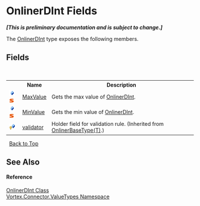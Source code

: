 # OnlinerDInt Fields
 _**\[This is preliminary documentation and is subject to change.\]**_

The <a href="T_Vortex_Connector_ValueTypes_OnlinerDInt.md">OnlinerDInt</a> type exposes the following members.


## Fields
&nbsp;<table><tr><th></th><th>Name</th><th>Description</th></tr><tr><td>![Public field](media/pubfield.gif "Public field")![Static member](media/static.gif "Static member")</td><td><a href="F_Vortex_Connector_ValueTypes_OnlinerDInt_MaxValue.md">MaxValue</a></td><td>
Gets the max value of <a href="T_Vortex_Connector_ValueTypes_OnlinerDInt.md">OnlinerDInt</a>.</td></tr><tr><td>![Public field](media/pubfield.gif "Public field")![Static member](media/static.gif "Static member")</td><td><a href="F_Vortex_Connector_ValueTypes_OnlinerDInt_MinValue.md">MinValue</a></td><td>
Gets the min value of <a href="T_Vortex_Connector_ValueTypes_OnlinerDInt.md">OnlinerDInt</a>.</td></tr><tr><td>![Protected field](media/protfield.gif "Protected field")</td><td><a href="F_Vortex_Connector_ValueTypes_OnlinerBaseType_1_validator.md">validator</a></td><td>
Holder field for validation rule.
 (Inherited from <a href="T_Vortex_Connector_ValueTypes_OnlinerBaseType_1.md">OnlinerBaseType(T)</a>.)</td></tr></table>&nbsp;
<a href="#onlinerdint-fields">Back to Top</a>

## See Also


#### Reference
<a href="T_Vortex_Connector_ValueTypes_OnlinerDInt.md">OnlinerDInt Class</a><br /><a href="N_Vortex_Connector_ValueTypes.md">Vortex.Connector.ValueTypes Namespace</a><br />
